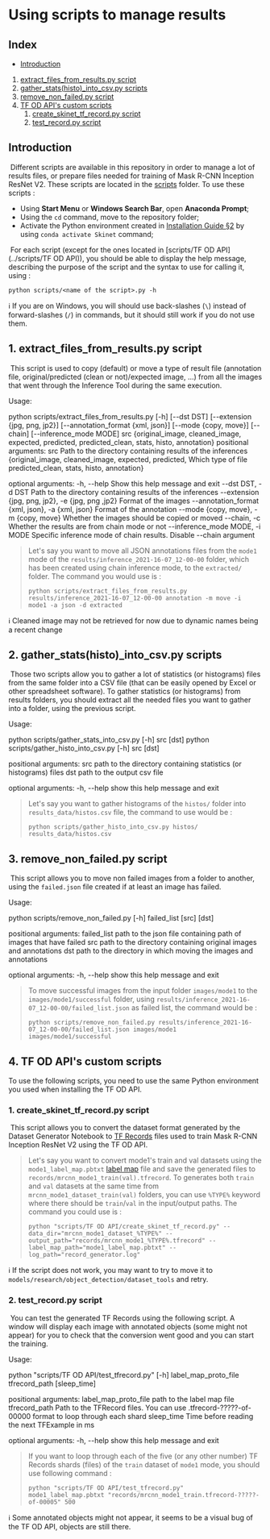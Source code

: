 # Using scripts to manage results

## Index

- [Introduction](#introduction)
1. [extract_files_from_results.py script]()
2. [gather_stats(histo)_into_csv.py scripts]()
3. [remove_non_failed.py script]()
4. [TF OD API's custom scripts]()
    1. [create_skinet_tf_record.py script]()
    2. [test_record.py script]()

## Introduction

​	Different scripts are available in this repository in order to manage a lot of results files, or prepare files needed for training of Mask R-CNN Inception ResNet V2. These scripts are located in the [scripts](../scripts) folder. To use these scripts :

- Using **Start Menu** or **Windows Search Bar**, open **Anaconda Prompt**;
- Using the `cd` command, move to the repository folder;
- Activate the Python environment created in [Installation Guide §2](Installation-Guide.md#2-setting-up-the-python-environment) by using `conda activate Skinet` command;

​	For each script (except for the ones located in [scripts/TF OD API](../scripts/TF OD API)), you should be able to display the help message, describing the purpose of the script and the syntax to use for calling it, using :

```shell
python scripts/<name of the script>.py -h
```

:information_source: If you are on Windows, you will should use back-slashes (`\`) instead of forward-slashes (`/`) in commands, but it should still work if you do not use them.

## 1. extract_files_from_results.py script

​	This script is used to copy (default) or move a type of result file (annotation file, original/predicted (clean or not)/expected image, ...) from all the images that went through the Inference Tool during the same execution.

Usage: 

python scripts/extract_files_from_results.py [-h] [--dst DST] [--extension {jpg, png, jp2}] [--annotation_format {xml, json}]
      																[--mode {copy, move}] [--chain] [--inference_mode MODE]  src
      														        {original_image, cleaned_image, expected, predicted, predicted_clean, stats, histo,
																	  annotation}
positional arguments:
  src                   																	Path to the directory containing results of the inferences
  {original_image, cleaned_image, expected, predicted, 	 Which type of file
  predicted_clean, stats, histo, annotation}

optional arguments:
  -h, --help            													   Show this help message and exit
  --dst DST, -d DST    												  Path to the directory containing results of the inferences
  --extension {jpg, png, jp2}, -e {jpg, png ,jp2}			Format of the images
  --annotation_format {xml, json}, -a {xml, json}	      Format of the annotation
  --mode {copy, move}, -m {copy, move}					Whether the images should be copied or moved
  --chain, -c           													   Whether the results are from chain mode or not
  --inference_mode MODE, -i MODE						   Specific inference mode of chain results. Disable --chain argument 

> Let's say you want to move all JSON annotations files from the `mode1` mode of the `results/inference_2021-16-07_12-00-00` folder, which has been created using chain inference mode, to the `extracted/` folder. The command you would use is :
>
> ```shell
> python scripts/extract_files_from_results.py results/inference_2021-16-07_12-00-00 annotation -m move -i mode1 -a json -d extracted
> ```

:information_source: Cleaned image may not be retrieved for now due to dynamic names being a recent change​

## 2. gather_stats(histo)_into_csv.py scripts

​	Those two scripts allow you to gather a lot of statistics (or histograms) files from the same folder into a CSV file (that can be easily opened by Excel or other spreadsheet software). To gather statistics (or histograms) from results folders, you should extract all the needed files you want to gather into a folder, using the previous script. 

Usage:

python scripts/gather_stats_into_csv.py [-h] src [dst]
python scripts/gather_histo_into_csv.py [-h] src [dst]

positional arguments:
  src         path to the directory containing statistics (or histograms) files
  dst         path to the output csv file

optional arguments:
  -h, --help  show this help message and exit

> Let's say you want to gather histograms of the `histos/` folder into `results_data/histos.csv` file, the command to use would be :
>
> ```shell
> python scripts/gather_histo_into_csv.py histos/ results_data/histos.csv
> ```

## 3. remove_non_failed.py script

​	This script allows you to move non failed images from a folder to another, using the `failed.json` file created if at least an image has failed.

Usage: 

python scripts/remove_non_failed.py [-h] failed_list [src] [dst]

positional arguments:
  failed_list  path to the json file containing path of images that have failed
  src          path to the directory containing original images and annotations
  dst          path to the directory in which moving the images and annotations

optional arguments:
  -h, --help   show this help message and exit

> To move successful images from the input folder `images/mode1` to the `images/mode1/successful` folder, using `results/inference_2021-16-07_12-00-00/failed_list.json` as failed list, the command would be :
>
> ```shell
> python scripts/remove_non_failed.py results/inference_2021-16-07_12-00-00/failed_list.json images/mode1 images/mode1/successful
> ```

## 4. TF OD API's custom scripts

To use the following scripts, you need to use the same Python environment you used when installing the TF OD API.

### 1. create_skinet_tf_record.py script

​	This script allows you to convert the dataset format generated by the Dataset Generator Notebook to [TF Records](https://www.tensorflow.org/tutorials/load_data/tfrecord) files used to train Mask R-CNN Inception ResNet V2 using the TF OD API.

> Let's say you want to convert mode1's train and val datasets using the `mode1_label_map.pbtxt` [label map](https://github.com/tensorflow/models/blob/master/research/object_detection/g3doc/using_your_own_dataset.md#example-image) file and save the generated files to `records/mrcnn_mode1_train(val).tfrecord`. To generates both `train` and `val` datasets at the same time from `mrcnn_mode1_dataset_train(val)` folders, you can use `%TYPE%` keyword where there should be `train`/`val` in the input/output paths. The command you could use is : 
>
> ```shell
> python "scripts/TF OD API/create_skinet_tf_record.py" --data_dir="mrcnn_mode1_dataset_%TYPE%" --output_path="records/mrcnn_mode1_%TYPE%.tfrecord" --label_map_path="mode1_label_map.pbtxt" --log_path="record_generator.log"
> ```

:information_source: If the script does not work, you may want to try to move it to `models/research/object_detection/dataset_tools` and retry.

### 2. test_record.py script

​	You can test the generated TF Records using the following script. A window will display each image with annotated objects (some might not appear) for you to check that the conversion went good and you can start the training.

Usage: 

python "scripts/TF OD API/test_tfrecord.py" [-h] label_map_proto_file tfrecord_path [sleep_time]

positional arguments:
  label_map_proto_file  path to the label map file
  tfrecord_path         Path to the TFRecord files. You can use .tfrecord-?????-of-00000 format to loop through each shard
  sleep_time             Time before reading the next TFExample in ms

optional arguments:
  -h, --help            show this help message and exit

> If you want to loop through each of the five (or any other number) TF Records shards (files) of the `train` dataset of `mode1` mode, you should use following command :
>
> ```shell
> python "scripts/TF OD API/test_tfrecord.py" mode1_label_map.pbtxt "records/mrcnn_mode1_train.tfrecord-?????-of-00005" 500
> ```

:information_source: Some annotated objects might not appear, it seems to be a visual bug of the TF OD API, objects are still there. 